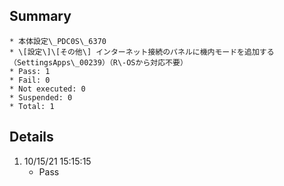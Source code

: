 ## Summary
	* 本体設定\_PDC0S\_6370
	* \[設定\]\[その他\] インターネット接続のパネルに機内モードを追加する（SettingsApps\_00239）（R\-OSから対応不要）
	* Pass: 1
	* Fail: 0
	* Not executed: 0
	* Suspended: 0
	* Total: 1
## Details
1. 10/15/21 15:15:15
	* Pass
